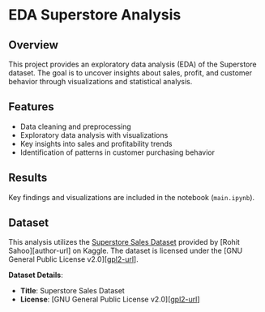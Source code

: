 # EDA Superstore Analysis

## Overview
This project provides an exploratory data analysis (EDA) of the Superstore dataset. The goal is to uncover insights about sales, profit, and customer behavior through visualizations and statistical analysis.


## Features
- Data cleaning and preprocessing
- Exploratory data analysis with visualizations
- Key insights into sales and profitability trends
- Identification of patterns in customer purchasing behavior

## Results
Key findings and visualizations are included in the notebook (`main.ipynb`).

## Dataset

This analysis utilizes the [Superstore Sales Dataset][dataset-url] provided by [Rohit Sahoo][author-url] on Kaggle. The dataset is licensed under the [GNU General Public License v2.0][[gpl2-url](http://gnu.org/licenses/old-licenses/gpl-2.0.en.html)].

**Dataset Details**:
- **Title**: Superstore Sales Dataset
- **License**: [GNU General Public License v2.0][[gpl2-url](http://gnu.org/licenses/old-licenses/gpl-2.0.en.html)]

[dataset-url]: https://www.kaggle.com/datasets/rohitsahoo/sales-forecasting


